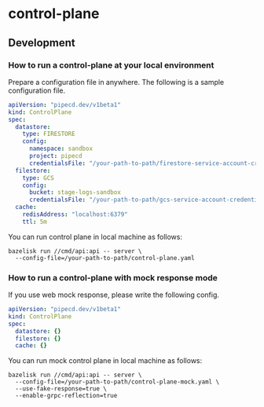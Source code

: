 # control-plane

## Development

### How to run a control-plane at your local environment

Prepare a configuration file in anywhere. The following is a sample configuration file.

``` yaml
apiVersion: "pipecd.dev/v1beta1"
kind: ControlPlane
spec:
  datastore:
    type: FIRESTORE
    config:
      namespace: sandbox
      project: pipecd
      credentialsFile: "/your-path-to-path/firestore-service-account-credential.json"
  filestore:
    type: GCS
    config:
      bucket: stage-logs-sandbox 
      credentialsFile: "/your-path-to-path/gcs-service-account-credential.json"
  cache:
    redisAddress: "localhost:6379"
    ttl: 5m
```

You can run control plane in local machine as follows:

``` console
bazelisk run //cmd/api:api -- server \
  --config-file=/your-path-to-path/control-plane.yaml
```

### How to run a control-plane with mock response mode

If you use web mock response, please write the following config.

``` yaml
apiVersion: "pipecd.dev/v1beta1"
kind: ControlPlane
spec:
  datastore: {}
  filestore: {}
  cache: {}
```

You can run mock control plane in local machine as follows:

``` console
bazelisk run //cmd/api:api -- server \
  --config-file=/your-path-to-path/control-plane-mock.yaml \
  --use-fake-response=true \
  --enable-grpc-reflection=true
```